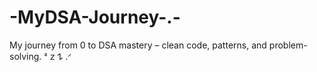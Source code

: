 # -MyDSA-Journey-.-
My journey from 0 to DSA mastery – clean code, patterns, and problem-solving. ᶻ 𝗓 𐰁 .ᐟ

